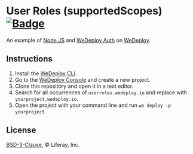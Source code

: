 # User Roles (supportedScopes) [![Badge](https://img.shields.io/badge/built%20with-wedeploy-00d46a.svg?style=flat)](http://wedeploy.com)

An example of [Node.JS](https://nodejs.org/) and [WeDeploy Auth](https://wedeploy.com/docs/auth) on [WeDeploy](https://wedeploy.com).

## Instructions

1. Install the [WeDeploy CLI](https://wedeploy.com/docs/intro/using-the-command-line/).
2. Go to the [WeDeploy Console](https://console.wedeploy.com) and create a new project.
3. Clone this repository and open it in a text editor.
4. Search for all occurrences of `userroles.wedeploy.io` and replace with `yourproject.wedeploy.io`.
5. Open the project with your command line and run `we deploy -p yourproject`.

## License

[BSD-3-Clause](./LICENSE.md), © Liferay, Inc.
